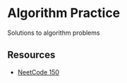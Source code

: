 # Algorithm Practice

Solutions to algorithm problems

## Resources

- [NeetCode 150](https://neetcode.io/practice)
